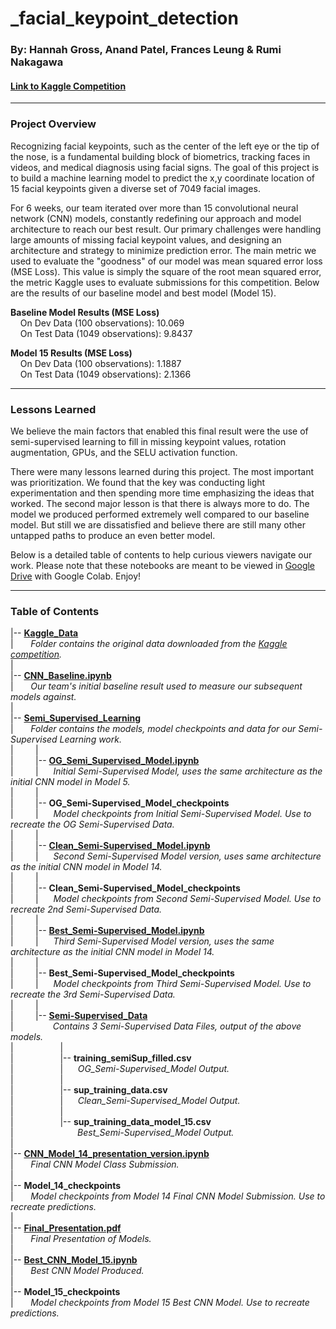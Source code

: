 # _facial_keypoint_detection
### **By: Hannah Gross, Anand Patel, Frances Leung & Rumi Nakagawa**
#### **[Link to Kaggle Competition](https://www.kaggle.com/c/facial-keypoints-detection)**  
***
### Project Overview
Recognizing facial keypoints, such as the center of the left eye or the tip of the nose, is a fundamental building block of biometrics, tracking faces in videos, and medical diagnosis using facial signs. The goal of this project is to build a machine learning model to predict the x,y coordinate location of 15 facial keypoints given a diverse set of 7049 facial images.

For 6 weeks, our team iterated over more than 15 convolutional neural network (CNN) models, constantly redefining our approach and model architecture to reach our best result. Our primary challenges were handling large amounts of missing facial keypoint values, and designing an architecture and strategy to minimize prediction error. The main metric we used to evaluate the "goodness" of our model was mean squared error loss (MSE Loss). This value is simply the square of the root mean squared error, the metric Kaggle uses to evaluate submissions for this competition. Below are the results of our baseline model and best model (Model 15).

**Baseline Model Results (MSE Loss)**  
&nbsp;&nbsp;&nbsp;&nbsp;On Dev Data (100 observations): 10.069  
&nbsp;&nbsp;&nbsp;&nbsp;On Test Data (1049 observations): 9.8437  

**Model 15 Results (MSE Loss)**  
&nbsp;&nbsp;&nbsp;&nbsp;On Dev Data (100 observations): 1.1887  
&nbsp;&nbsp;&nbsp;&nbsp;On Test Data (1049 observations): 2.1366  
***
### Lessons Learned
We believe the main factors that enabled this final result were the use of semi-supervised learning to fill in missing keypoint values, rotation augmentation, GPUs, and the SELU activation function.

There were many lessons learned during this project. The most important was prioritization. We found that the key was conducting light experimentation and then spending more time emphasizing the ideas that worked. The second major lesson is that there is always more to do. The model we produced performed extremely well compared to our baseline model. But still we are dissatisfied and believe there are still many other untapped paths to produce an even better model. 

Below is a detailed table of contents to help curious viewers navigate our work. Please note that these notebooks are meant to be viewed in [Google Drive](https://drive.google.com/drive/folders/1Xbn4FNmz9-zS-5vjDKguxGdSfRkB_7m7?usp=sharing) with Google Colab. Enjoy!  
***
### Table of Contents
|-- **[Kaggle_Data](https://drive.google.com/drive/folders/17PIoKgVfRCJIA2s4rnPV6GGBO4ptoFnk?usp=sharing)**  
|&nbsp;&nbsp;&nbsp;&nbsp;&nbsp;&nbsp;&nbsp;*Folder contains the original data downloaded from the [Kaggle competition](https://www.kaggle.com/c/facial-keypoints-detection).*  
|&nbsp;  
|-- **[CNN_Baseline.ipynb](https://drive.google.com/file/d/1V5t75TCg5gbaBcb1MZuoTGwbqgLRnzM9/view?usp=sharing)**  
|&nbsp;&nbsp;&nbsp;&nbsp;&nbsp;&nbsp;&nbsp;*Our team's initial baseline result used to measure our subsequent models against.*  
|&nbsp;  
|-- **[Semi_Supervised_Learning](https://drive.google.com/drive/folders/1JZVwUT17xM8-S7Tv1ybR7SpLMi729h7r?usp=sharing)**  
|&nbsp;&nbsp;&nbsp;&nbsp;&nbsp;&nbsp;&nbsp;*Folder contains the models, model checkpoints and data for our Semi-Supervised Learning work.*  
|&nbsp;&nbsp;&nbsp;&nbsp;&nbsp;&nbsp;&nbsp;&nbsp;&nbsp;|  
|&nbsp;&nbsp;&nbsp;&nbsp;&nbsp;&nbsp;&nbsp;&nbsp;&nbsp;|-- **[OG_Semi_Supervised_Model.ipynb](https://drive.google.com/file/d/16A103Y2KUSEEBaee-N06ZQgbwa-WFtlM/view?usp=sharing)**  
|&nbsp;&nbsp;&nbsp;&nbsp;&nbsp;&nbsp;&nbsp;&nbsp;&nbsp;|&nbsp;&nbsp;&nbsp;&nbsp;&nbsp;&nbsp;*Initial Semi-Supervised Model, uses the same architecture as the initial CNN model in Model 5.*  
|&nbsp;&nbsp;&nbsp;&nbsp;&nbsp;&nbsp;&nbsp;&nbsp;&nbsp;|  
|&nbsp;&nbsp;&nbsp;&nbsp;&nbsp;&nbsp;&nbsp;&nbsp;&nbsp;|-- **OG_Semi-Supervised_Model_checkpoints**  
|&nbsp;&nbsp;&nbsp;&nbsp;&nbsp;&nbsp;&nbsp;&nbsp;&nbsp;|&nbsp;&nbsp;&nbsp;&nbsp;&nbsp;&nbsp;*Model checkpoints from Initial Semi-Supervised Model. Use to recreate the OG Semi-Supervised Data.*  
|&nbsp;&nbsp;&nbsp;&nbsp;&nbsp;&nbsp;&nbsp;&nbsp;&nbsp;|  
|&nbsp;&nbsp;&nbsp;&nbsp;&nbsp;&nbsp;&nbsp;&nbsp;&nbsp;|-- **[Clean_Semi-Supervised_Model.ipynb](https://drive.google.com/file/d/1aVz4wO7JB2I6Ow9ReBDLdHEWIacHGYdE/view?usp=sharing)**  
|&nbsp;&nbsp;&nbsp;&nbsp;&nbsp;&nbsp;&nbsp;&nbsp;&nbsp;|&nbsp;&nbsp;&nbsp;&nbsp;&nbsp;&nbsp;*Second Semi-Supervised Model version, uses same architecture as the initial CNN model in Model 14.*  
|&nbsp;&nbsp;&nbsp;&nbsp;&nbsp;&nbsp;&nbsp;&nbsp;&nbsp;|  
|&nbsp;&nbsp;&nbsp;&nbsp;&nbsp;&nbsp;&nbsp;&nbsp;&nbsp;|-- **Clean_Semi-Supervised_Model_checkpoints**  
|&nbsp;&nbsp;&nbsp;&nbsp;&nbsp;&nbsp;&nbsp;&nbsp;&nbsp;|&nbsp;&nbsp;&nbsp;&nbsp;&nbsp;&nbsp;*Model checkpoints from Second Semi-Supervised Model. Use to recreate 2nd Semi-Supervised Data.*  
|&nbsp;&nbsp;&nbsp;&nbsp;&nbsp;&nbsp;&nbsp;&nbsp;&nbsp;|  
|&nbsp;&nbsp;&nbsp;&nbsp;&nbsp;&nbsp;&nbsp;&nbsp;&nbsp;|-- **[Best_Semi-Supervised_Model.ipynb](https://drive.google.com/file/d/1tmOlgv25cBN0Z0ykbqaj_LY-nSeMP0vf/view?usp=sharing)**  
|&nbsp;&nbsp;&nbsp;&nbsp;&nbsp;&nbsp;&nbsp;&nbsp;&nbsp;|&nbsp;&nbsp;&nbsp;&nbsp;&nbsp;&nbsp;*Third Semi-Supervised Model version, uses the same architecture as the initial CNN model in Model 14.*  
|&nbsp;&nbsp;&nbsp;&nbsp;&nbsp;&nbsp;&nbsp;&nbsp;&nbsp;|  
|&nbsp;&nbsp;&nbsp;&nbsp;&nbsp;&nbsp;&nbsp;&nbsp;&nbsp;|-- **Best_Semi-Supervised_Model_checkpoints**  
|&nbsp;&nbsp;&nbsp;&nbsp;&nbsp;&nbsp;&nbsp;&nbsp;&nbsp;|&nbsp;&nbsp;&nbsp;&nbsp;&nbsp;&nbsp;*Model checkpoints from Third Semi-Supervised Model. Use to recreate the 3rd Semi-Supervised Data.*  
|&nbsp;&nbsp;&nbsp;&nbsp;&nbsp;&nbsp;&nbsp;&nbsp;&nbsp;|  
|&nbsp;&nbsp;&nbsp;&nbsp;&nbsp;&nbsp;&nbsp;&nbsp;&nbsp;|-- **[Semi-Supervised_Data](https://drive.google.com/drive/folders/1WLvKbAoPAyJATuLANfjWzt6omOg7ZY8h?usp=sharing)**  
|&nbsp;&nbsp;&nbsp;&nbsp;&nbsp;&nbsp;&nbsp;&nbsp;&nbsp;&nbsp;&nbsp;&nbsp;&nbsp;&nbsp;&nbsp;&nbsp;*Contains 3 Semi-Supervised Data Files, output of the above models.*  
|&nbsp;&nbsp;&nbsp;&nbsp;&nbsp;&nbsp;&nbsp;&nbsp;&nbsp;&nbsp;&nbsp;&nbsp;&nbsp;&nbsp;&nbsp;&nbsp;&nbsp;&nbsp;&nbsp;|  
|&nbsp;&nbsp;&nbsp;&nbsp;&nbsp;&nbsp;&nbsp;&nbsp;&nbsp;&nbsp;&nbsp;&nbsp;&nbsp;&nbsp;&nbsp;&nbsp;&nbsp;&nbsp;&nbsp;|-- **training_semiSup_filled.csv**  
|&nbsp;&nbsp;&nbsp;&nbsp;&nbsp;&nbsp;&nbsp;&nbsp;&nbsp;&nbsp;&nbsp;&nbsp;&nbsp;&nbsp;&nbsp;&nbsp;&nbsp;&nbsp;&nbsp;|&nbsp;&nbsp;&nbsp;&nbsp;&nbsp;&nbsp;*OG_Semi-Supervised_Model Output.*  
|&nbsp;&nbsp;&nbsp;&nbsp;&nbsp;&nbsp;&nbsp;&nbsp;&nbsp;&nbsp;&nbsp;&nbsp;&nbsp;&nbsp;&nbsp;&nbsp;&nbsp;&nbsp;&nbsp;|  
|&nbsp;&nbsp;&nbsp;&nbsp;&nbsp;&nbsp;&nbsp;&nbsp;&nbsp;&nbsp;&nbsp;&nbsp;&nbsp;&nbsp;&nbsp;&nbsp;&nbsp;&nbsp;&nbsp;|-- **sup_training_data.csv**  
|&nbsp;&nbsp;&nbsp;&nbsp;&nbsp;&nbsp;&nbsp;&nbsp;&nbsp;&nbsp;&nbsp;&nbsp;&nbsp;&nbsp;&nbsp;&nbsp;&nbsp;&nbsp;&nbsp;|&nbsp;&nbsp;&nbsp;&nbsp;&nbsp;&nbsp;*Clean_Semi-Supervised_Model Output.*  
|&nbsp;&nbsp;&nbsp;&nbsp;&nbsp;&nbsp;&nbsp;&nbsp;&nbsp;&nbsp;&nbsp;&nbsp;&nbsp;&nbsp;&nbsp;&nbsp;&nbsp;&nbsp;&nbsp;|  
|&nbsp;&nbsp;&nbsp;&nbsp;&nbsp;&nbsp;&nbsp;&nbsp;&nbsp;&nbsp;&nbsp;&nbsp;&nbsp;&nbsp;&nbsp;&nbsp;&nbsp;&nbsp;&nbsp;|-- **sup_training_data_model_15.csv**  
|&nbsp;&nbsp;&nbsp;&nbsp;&nbsp;&nbsp;&nbsp;&nbsp;&nbsp;&nbsp;&nbsp;&nbsp;&nbsp;&nbsp;&nbsp;&nbsp;&nbsp;&nbsp;&nbsp;&nbsp;&nbsp;&nbsp;&nbsp;&nbsp;&nbsp;&nbsp;*Best_Semi-Supervised_Model Output.*  
|&nbsp;  
|-- **[CNN_Model_14_presentation_version.ipynb](https://drive.google.com/file/d/1J9B29b_IdsS6PBSdYlIQ63RPsZQrLKfG/view?usp=sharing)**  
|&nbsp;&nbsp;&nbsp;&nbsp;&nbsp;&nbsp;&nbsp;*Final CNN Model Class Submission.*    
|&nbsp;  
|-- **Model_14_checkpoints**  
|&nbsp;&nbsp;&nbsp;&nbsp;&nbsp;&nbsp;&nbsp;*Model checkpoints from Model 14 Final CNN Model Submission. Use to recreate predictions.*  
|&nbsp;  
|-- **[Final_Presentation.pdf](https://drive.google.com/file/d/1_7eGl-EX89eBLrEYQCc-BrgCXGsFAQ7J/view?usp=sharing)**  
|&nbsp;&nbsp;&nbsp;&nbsp;&nbsp;&nbsp;&nbsp;*Final Presentation of Models.*  
|&nbsp;  
|-- **[Best_CNN_Model_15.ipynb](https://drive.google.com/file/d/19ah7Fu062tB9InEBOn-98etRmBe5ALdI/view?usp=sharing)**  
|&nbsp;&nbsp;&nbsp;&nbsp;&nbsp;&nbsp;&nbsp;*Best CNN Model Produced.*  
|&nbsp;  
|-- **Model_15_checkpoints**  
|&nbsp;&nbsp;&nbsp;&nbsp;&nbsp;&nbsp;&nbsp;*Model checkpoints from Model 15 Best CNN Model. Use to recreate predictions.*  
 
